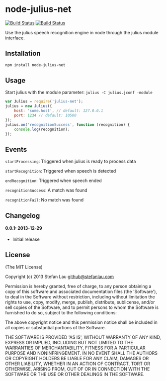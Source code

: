 # node-julius-net

[![Build Status](https://travis-ci.org/selaux/node-julius-net.png)](https://travis-ci.org/selaux/node-julius-net)
[![Build Status](https://david-dm.org/selaux/node-julius-net.png)](https://david-dm.org/selaux/node-julius-net)

Use the julius speech recognition engine in node through the julius module interface.

## Installation

```bash
npm install node-julius-net
```

## Usage

Start julius with the module parameter: `julius -C julius.jconf -module` 

```javascript
var Julius = require('julius-net');
julius = new Julius({
    host: 'some.host', // default: 127.0.0.1
    port: 1234 // default: 10500
});
julius.on('recognitionSuccess', function (recognition) {
    console.log(recognition);
});
```

## Events

`startProcessing`: Triggered when julius is ready to process data

`startRecognition`: Triggered when speech is detected

`endRecognition`: Triggered when speech ended

`recognitionSuccess`: A match was found

`recognitionFail`: No match was found

## Changelog

#### 0.0.1: 2013-12-29

* Initial release

## License

(The MIT License)

Copyright (c) 2013 Stefan Lau <github@stefanlau.com>

Permission is hereby granted, free of charge, to any person obtaining a copy of this software and associated documentation files (the 'Software'), to deal in the Software without restriction, including without limitation the rights to use, copy, modify, merge, publish, distribute, sublicense, and/or sell copies of the Software, and to permit persons to whom the Software is furnished to do so, subject to the following conditions:

The above copyright notice and this permission notice shall be included in all copies or substantial portions of the Software.

THE SOFTWARE IS PROVIDED 'AS IS', WITHOUT WARRANTY OF ANY KIND, EXPRESS OR IMPLIED, INCLUDING BUT NOT LIMITED TO THE WARRANTIES OF MERCHANTABILITY, FITNESS FOR A PARTICULAR PURPOSE AND NONINFRINGEMENT. IN NO EVENT SHALL THE AUTHORS OR COPYRIGHT HOLDERS BE LIABLE FOR ANY CLAIM, DAMAGES OR OTHER LIABILITY, WHETHER IN AN ACTION OF CONTRACT, TORT OR OTHERWISE, ARISING FROM, OUT OF OR IN CONNECTION WITH THE SOFTWARE OR THE USE OR OTHER DEALINGS IN THE SOFTWARE.
